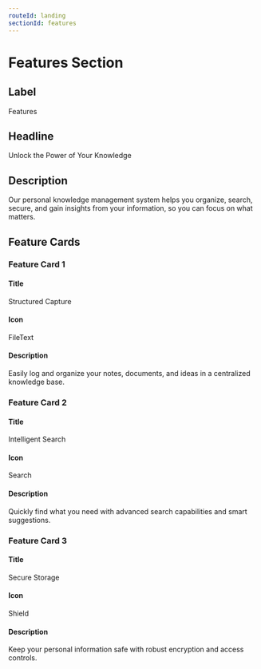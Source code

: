 ```yaml
---
routeId: landing
sectionId: features
---
```

# Features Section

## Label

Features

## Headline

Unlock the Power of Your Knowledge

## Description

Our personal knowledge management system helps you organize, search, secure, and gain insights from your information, so you can focus on what matters.

## Feature Cards

### Feature Card 1

#### Title

Structured Capture

#### Icon

FileText

#### Description

Easily log and organize your notes, documents, and ideas in a centralized knowledge base.

### Feature Card 2

#### Title

Intelligent Search

#### Icon

Search

#### Description

Quickly find what you need with advanced search capabilities and smart suggestions.

### Feature Card 3

#### Title

Secure Storage

#### Icon

Shield

#### Description

Keep your personal information safe with robust encryption and access controls.
